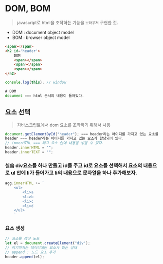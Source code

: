 # DOM, BOM

> javascript로 html을 조작하는 기능을 `브라우저` 구현한 것.

- DOM : document object model
- BOM : browser object model

```html
<span></span>
<h2 id='header'>
    DOM
    <span></span>
    <span></span>
    <span></span>
</h2>
```

```js
console.log(this); // window

# DOM
document === html 문서의 내용이 들어있다.
```

## 요소 선택
> 자바스크립트에서 dom 요소를 조작하기 위해서 사용
```js
document.getElementById("header"); === header라는 아이디를 가지고 있는 요소를 찾아서 반환
header === header라는 아이디를 가지고 있는 요소가 할당되어 있다.
// innerHTML === 태그 요소 안에 내용을 넣을 수 있다.
header.innerHTML = "";
header.innerTEXT = "";
```

### 실습 div요소를 하나 만들고 id를 주고 id로 요소를 선택해서 요소의 내용으로 ul 안에 li가 들어가고 li의 내용으로 문자열을 하나 추가해보자.
```js
agg.innerHTML += `
    <ul>
        <li>a
        <li>b
        <li>c
        <li>d
    </ul>
    `
```

### 요소 생성
```js
// 요소를 생성 노드
let el = document.createElement("div");
// 여기까지는 데이터에만 요소가 있는 상태
// append : 노드 요소 추가
header.append(el);
```